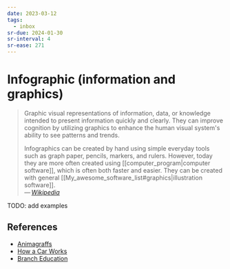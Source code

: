 ```yaml
---
date: 2023-03-12
tags:
  - inbox
sr-due: 2024-01-30
sr-interval: 4
sr-ease: 271
---
```


# Infographic (information and graphics)

> Graphic visual representations of information, data, or knowledge intended to
> present information quickly and clearly. They can improve cognition by
> utilizing graphics to enhance the human visual system's ability to see
> patterns and trends.
>
> Infographics can be created by hand using simple everyday tools such as graph
> paper, pencils, markers, and rulers. However, today they are more often
> created using [[computer_program|computer software]], which is often both
> faster and easier. They can be created with general
> [[My_awesome_software_list#graphics|illustration software]].\
> — <cite>[Wikipedia](https://en.wikipedia.org/wiki/Infographic)</cite>

TODO: add examples
## References

- [Animagraffs](https://animagraffs.com/)
- [How a Car Works](https://www.howacarworks.com/)
- [Branch Education](https://www.youtube.com/c/brancheducation)
